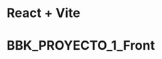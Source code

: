 # React + Vite
# BBK_PROYECTO_1_Front
<!-- Intsalacion:
# 1. Crear el proyecto con Vite
npm create vite@latest

# 2. Entra en el directorio del proyecto
cd React_Pagina_Personal

# 3. Instala dependencias
npm install

# 4. Inicia el servidor de desarrollo
npm run dev

# 5. Instala React Router DOM
npm install react-router-dom

# 6. Instala SASS como dependencia de desarrollo
npm install -D sass

-----------------------------------------------------

# 📚 BBK Proyecto 1 – Frontend

**Librería BBK** es un e-commerce de libros creado con React. Permite registro/login, visualización de libros, carrito de la compra y perfil de usuario. Este proyecto integra el frontend con tu API de backend.

---

## 🗂️ Estructura del proyecto

```
src/
├─ components/      # Componentes reutilizables (Header, Footer, ProductCard…)
├─ pages/           # Vistas principales (Home, Login, Register, Profile…)
├─ layout/          # Layout principal con Header + Footer + Outlet
├─ context/         # Contextos (AuthContext, CartContext)
├─ routes/          # Enrutamiento con AppRouter
├─ styles/          # SCSS para cada sección
├─ App.jsx          # Componente raíz
└─ main.jsx         # Punto de entrada (ReactDOM)
```

---

## ✅ Funcionalidades implementadas

* 🧩 **Context de autenticación** (`AuthContext`) para manejar login y estado del usuario.
* 🏠 **Home**: muestra libros destacados en formato tarjeta con estilo moderno.
* 🔑 **Login**:

  * Formularios con validación (email y contraseña).
  * Estado de error visible.
  * Centro completo en pantalla.
* ✍️ **Register**:

  * Campos para nombre, email, contraseña y confirmación.
  * Validaciones con mensajes de error.
  * Animación suave tras registro exitoso y redirección automática a login.

---

## 🎨 Diseño y estilos

* Todos los formularios (`Login`, `Register`) usan tarjetas blancas centradas, con `box-shadow`, bordes redondeados y paletas consistentes (`#ff6f61`, `#264653`).
* El `Header` y `Footer` con estilos modulares SCSS, acumulando un diseño limpio y cohesivo.
* Estilos SCSS organizados por componente/página para facilitar escalabilidad.

---

## 🚀 Cómo ejecutar localmente

1. Clona el repositorio:

   ```bash
   git clone https://github.com/JosuneRG/BBK_PROYECTO_1_Front.git
   cd BBK_PROYECTO_1_Front
   ```

2. Instala dependencias:

   ```bash
   npm install
   # o yarn
   ```

3. Inicia la app (suponiendo que el backend corre en `http://localhost:4000`):

   ```bash
   npm run dev
   # o yarn dev
   ```

4. Abre en el navegador:

   ```
   http://localhost:5173
   ```

---

## 🚧 Qué sigue en `develop`

* 🛒 **Carrito**: agregar libros, visualización y gestión del carrito.
* 🏍️ **Pedir**: integración con la API para crear pedidos reales.
* 👤 **Profile**: mostrar datos del usuario, historial de pedidos, editar perfil y cerrar sesión.
* 📚 **Products & ProductDetails**: listado completo y vista individual con fetch dinámico.
* 🔐 **Route Guards**: proteger rutas privadas como `profile` o `checkout`.
* ⚙️ **Extras opcionales**: filtros, buscador, wishlist, reviews, panel admin, responsive y SASS refinado.

---

## ☑️ Buenas prácticas en proyecto

* Uso de **ramas: `main` para producción**, `develop` para desarrollo, y `feature/...` para nuevas funcionalidades.
* Estilos **modulares y semánticos** (SCSS por componente).
* Componentes y funciones bajo los límites de líneas establecidos.
* Bien documentado y legible, ideal para presentación final.

---

## ✅ ¿Quieres contribuir?

1. Crea una rama a partir de `develop`: `feature/nombre_característica`
2. Implementa y haz `git add` + `git commit`
3. Sube la rama: `git push origin feature/nombre_característica`
4. Abre Pull Request hacia `develop` y haz merge tras aprobación ✅

-->